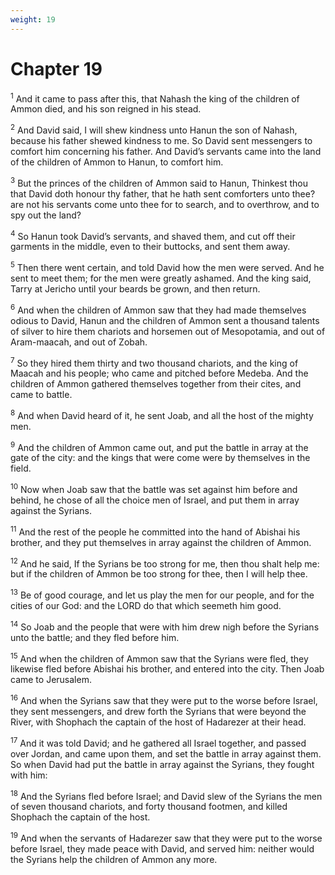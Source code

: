 ```yaml
---
weight: 19
---
```


# Chapter 19

<sup>1</sup> And it came to pass after this, that Nahash the king of the children of Ammon died, and his son reigned in his stead. 

<sup>2</sup> And David said, I will shew kindness unto Hanun the son of Nahash, because his father shewed kindness to me. So David sent messengers to comfort him concerning his father. And David’s servants came into the land of the children of Ammon to Hanun, to comfort him. 

<sup>3</sup> But the princes of the children of Ammon said to Hanun, Thinkest thou that David doth honour thy father, that he hath sent comforters unto thee? are not his servants come unto thee for to search, and to overthrow, and to spy out the land? 

<sup>4</sup> So Hanun took David’s servants, and shaved them, and cut off their garments in the middle, even to their buttocks, and sent them away. 

<sup>5</sup> Then there went certain, and told David how the men were served. And he sent to meet them; for the men were greatly ashamed. And the king said, Tarry at Jericho until your beards be grown, and then return. 

<sup>6</sup> And when the children of Ammon saw that they had made themselves odious to David, Hanun and the children of Ammon sent a thousand talents of silver to hire them chariots and horsemen out of Mesopotamia, and out of Aram-maacah, and out of Zobah. 

<sup>7</sup> So they hired them thirty and two thousand chariots, and the king of Maacah and his people; who came and pitched before Medeba. And the children of Ammon gathered themselves together from their cites, and came to battle. 

<sup>8</sup> And when David heard of it, he sent Joab, and all the host of the mighty men. 

<sup>9</sup> And the children of Ammon came out, and put the battle in array at the gate of the city: and the kings that were come were by themselves in the field. 

<sup>10</sup> Now when Joab saw that the battle was set against him before and behind, he chose of all the choice men of Israel, and put them in array against the Syrians. 

<sup>11</sup> And the rest of the people he committed into the hand of Abishai his brother, and they put themselves in array against the children of Ammon. 

<sup>12</sup> And he said, If the Syrians be too strong for me, then thou shalt help me: but if the children of Ammon be too strong for thee, then I will help thee. 

<sup>13</sup> Be of good courage, and let us play the men for our people, and for the cities of our God: and the LORD do that which seemeth him good. 

<sup>14</sup> So Joab and the people that were with him drew nigh before the Syrians unto the battle; and they fled before him. 

<sup>15</sup> And when the children of Ammon saw that the Syrians were fled, they likewise fled before Abishai his brother, and entered into the city. Then Joab came to Jerusalem. 

<sup>16</sup> And when the Syrians saw that they were put to the worse before Israel, they sent messengers, and drew forth the Syrians that were beyond the River, with Shophach the captain of the host of Hadarezer at their head. 

<sup>17</sup> And it was told David; and he gathered all Israel together, and passed over Jordan, and came upon them, and set the battle in array against them. So when David had put the battle in array against the Syrians, they fought with him: 

<sup>18</sup> And the Syrians fled before Israel; and David slew of the Syrians the men of seven thousand chariots, and forty thousand footmen, and killed Shophach the captain of the host. 

<sup>19</sup> And when the servants of Hadarezer saw that they were put to the worse before Israel, they made peace with David, and served him: neither would the Syrians help the children of Ammon any more. 


